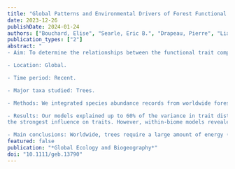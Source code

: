 ```yaml
---
title: "Global Patterns and Environmental Drivers of Forest Functional Composition"
date: 2023-12-26
publishDate: 2024-01-24
authors: ["Bouchard, Elise", "Searle, Eric B.", "Drapeau, Pierre", "Liang, Jingjing", "Gamarra, Javier G. P.", "Abegg, Meinrad", "Alberti, Giorgio", "Zambrano, Angelica Almeyda", "Alvarez-Davila, Esteban", "Alves, Luciana F.", "Avitabile, Valerio", "Aymard, Gerardo", "Bastin, Jean-François", "Birnbaum, Philippe", "Bongers, Frans", "Bouriaud, Olivier", "Brancalion, Pedro", "Broadbent, Eben", "Bussotti, Filippo", "Gatti, Roberto Cazzolla", "Češljar, Goran", "Chisholm, Chelsea", "Cienciala, Emil", "Clark, Connie J.", "Corral-Rivas, José Javier", "Crowther, Thomas W.", "Dayanandan, Selvadurai", "Decuyper, Mathieu", "De Gasper, André L.", "de-Miguel, Sergio", "Derroire, Géraldine", "DeVries, Ben", "Djordjević, Ilija", "Van~Do, Tran", "Dolezal, Jiri", "Fayle, Tom M.", "Fridman, Jonas", "Frizzera, Lorenzo", "Gianelle, Damiano", "Hemp, Andreas", "Hérault, Bruno", "Herold, Martin", "Imai, Nobuo", "Jagodziński, Andrzej M.", "Jaroszewicz, Bogdan", "Jucker, Tommaso", "Kepfer-Rojas, Sebastian", "Keppel, Gunnar", "Khan, Mohammed Latif", "Kim, Hyun Seok", "Korjus, Henn", "Kraxner, Florian", "Laarmann, Diana", "Lewis, Simon", "Lu, Huicui", "Maitner, Brian S.", "Marcon, Eric", "Marshall, Andrew R.", "Mukul, Sharif A.", "Nabuurs, Gert-Jan", "Nava-Miranda, María Guadalupe", "Parfenova, Elena I.", "Park, Minjee", "Peri, Pablo L.", "Pfautsch, Sebastian", "Phillips, Oliver L.", "Piedade, Maria Teresa F.", "Piotto, Daniel", "Poulsen, John R.", "Poulsen, Axel Dalberg", "Pretzsch, Hans", "Reich, Peter B.", "Rodeghiero, Mirco", "Rolim, Samir", "Rovero, Francesco", "Saikia, Purabi", "Salas-Eljatib, Christian", "Schall, Peter", "Schepaschenko, Dmitry", "Schöngart, Jochen", "Šebeň, Vladimír", "Sist, Plinio", "Slik, Ferry", "Souza, Alexandre F.", "Stereńczak, Krzysztof", "Svoboda, Miroslav", "Tchebakova, Nadezhda M.", "Ter Steege, Hans", "Tikhonova, Elena V.", "Usoltsev, Vladimir A.", "Valladares, Fernando", "Viana, Helder", "Vibrans, Alexander C.", "Wang, Hua-Feng", "Westerlund, Bertil", "Wiser, Susan K.", "Wittmann, Florian", "Wortel, Verginia", "Zawiła-Niedźwiecki, Tomasz", "Zhou, Mo", "Zhu, Zhi-Xin", "Zo-Bi, Irié C.", "Paquette, Alain"]
publication_types: ["2"]
abstract: "
- Aim: To determine the relationships between the functional trait composition of forest communities and environmental gradients across scales and biomes and the role of species relative abundances in these relationships.

- Location: Global.

- Time period: Recent.

- Major taxa studied: Trees.

- Methods: We integrated species abundance records from worldwide forest inventories and associated functional traits (wood density, specific leaf area and seed mass) to obtain a data set of 99,953 to 149,285 plots (depending on the trait) spanning all forested continents. We computed community‐weighted and unweighted means of trait values for each plot and related them to three broad environmental gradients and their interactions (energy availability, precipitation and soil properties) at two scales (global and biomes).

- Results: Our models explained up to 60% of the variance in trait distribution. At global scale, the energy gradient had 
the strongest influence on traits. However, within‐biome models revealed different relationships among biomes. Notably, the functional composition of tropical forests was more influenced by precipitation and soil properties than energy availability, whereas temperate forests showed the opposite pattern. Depending on the trait studied, response to gradients was more variable and proportionally weaker in boreal forests. Community unweighted means were better predicted than weighted means for almost all models.

- Main conclusions: Worldwide, trees require a large amount of energy (following latitude) to produce dense wood and seeds, while leaves with large surface to weight ratios are concentrated in temperate forests. However, patterns of functional composition within‐biome differ from global patterns due to biome specificities such as the presence of conifers or unique combinations of climatic and soil properties. We recommend assessing the sensitivity of tree functional traits to environmental changes in their geographic context. Furthermore, at a given site, the distribution of tree functional traits appears to be driven more by species presence than species abundance."
featured: false
publication: "*Global Ecology and Biogeography*"
doi: "10.1111/geb.13790"
---
```


<span class="__dimensions_badge_embed__" data-doi="10.1111/geb.13790"></span><script async src="https://badge.dimensions.ai/badge.js" charset="utf-8"></script>
